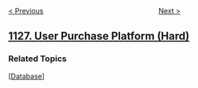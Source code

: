 <!--|This file generated by command(leetcode description); DO NOT EDIT.    |-->
<!--+----------------------------------------------------------------------+-->
<!--|@author    openset <openset.wang@gmail.com>                           |-->
<!--|@link      https://github.com/openset                                 |-->
<!--|@home      https://github.com/openset/leetcode                        |-->
<!--+----------------------------------------------------------------------+-->

[< Previous](../active-businesses "Active Businesses")
　　　　　　　　　　　　　　　　
[Next >](../number-of-equivalent-domino-pairs "Number of Equivalent Domino Pairs")

## [1127. User Purchase Platform (Hard)](https://leetcode.com/problems/user-purchase-platform "用户购买平台")



### Related Topics
  [[Database](../../tag/database/README.md)]
